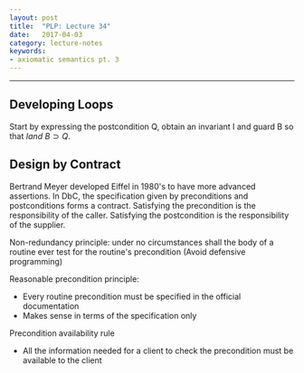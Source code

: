 ```yaml
---
layout: post
title:  "PLP: Lecture 34"
date:   2017-04-03
category: lecture-notes
keywords:
- axiomatic semantics pt. 3
---
```


<script type="text/javascript" async
  src="https://cdn.mathjax.org/mathjax/latest/MathJax.js?config=TeX-MML-AM_CHTML">
</script>

<script type="text/x-mathjax-config">
MathJax.Hub.Config({
  TeX: { equationNumbers: { autoNumber: "AMS" } },
  tex2jax: {inlineMath: [['$','$'], ['\\(','\\)']]}
});
</script>

---

## Developing Loops

Start by expressing the postcondition Q, obtain an invariant I and guard B so that $I and ~B \supset Q$. 

## Design by Contract

Bertrand Meyer developed Eiffel in 1980's to have more advanced assertions. In DbC, the specification given by preconditions and postconditions forms a contract. Satisfying the precondition is the responsibility of the caller. Satisfying the postcondition is the responsibility of the supplier.

Non-redundancy principle: under no circumstances shall the body of a routine ever test for the routine's precondition (Avoid defensive programming)

Reasonable precondition principle:

* Every routine precondition must be specified in the official documentation
* Makes sense in terms of the specification only

Precondition availability rule

* All the information needed for a client to check the precondition must be available to the client